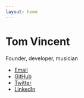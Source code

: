 ```yaml
---
layout: home
---
```


# Tom Vincent

Founder, developer, musician

* [Email][]
* [GitHub][]
* [Twitter][]
* [LinkedIn][]


[Email]: mailto:hello@tlvince.com
[GitHub]: https://github.com/tlvince
[Twitter]: https://twitter.com/tlvince
[LinkedIn]: https://linkedin.com/in/tlvince
